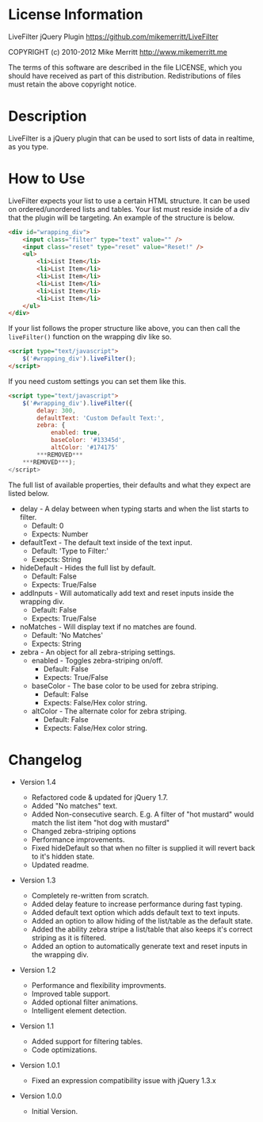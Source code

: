# License Information
LiveFilter jQuery Plugin
https://github.com/mikemerritt/LiveFilter

COPYRIGHT (c) 2010-2012 Mike Merritt
http://www.mikemerritt.me

The terms of this software are described in the file LICENSE, which you should have received as
part of this distribution. Redistributions of files must retain the above copyright notice.

# Description
LiveFilter is a jQuery plugin that can be used to sort lists of data in realtime, as you type.

# How to Use
LiveFilter expects your list to use a certain HTML structure. It can be used on ordered/unordered lists and tables. Your list must reside inside of a div that the plugin will be targeting. An example of the structure is below.

```html
<div id="wrapping_div">
	<input class="filter" type="text" value="" />
	<input class="reset" type="reset" value="Reset!" />
	<ul>
		<li>List Item</li>
		<li>List Item</li>
		<li>List Item</li>
		<li>List Item</li>
		<li>List Item</li>
		<li>List Item</li>
	</ul>
</div>
```

If your list follows the proper structure like above, you can then call the `liveFilter()` function on the wrapping div like so.

```html
<script type="text/javascript">
	$('#wrapping_div').liveFilter();
</script>
````

If you need custom settings you can set them like this.

```html
<script type="text/javascript">
	$('#wrapping_div').liveFilter({
		delay: 300, 
		defaultText: 'Custom Default Text:',
		zebra: {
			enabled: true,
			baseColor: '#13345d',
			altColor: '#174175'
		***REMOVED***
	***REMOVED***);
</script>
```

The full list of available properties, their defaults and what they expect are listed below.

+ delay - A delay between when typing starts and when the list starts to filter.
	+ Default: 0
	+ Expects: Number
+ defaultText - The default text inside of the text input.
	+ Default: 'Type to Filter:'
	+ Exepcts: String
+ hideDefault - Hides the full list by default.
	+ Default: False
	+ Expects: True/False
+ addInputs - Will automatically add text and reset inputs inside the wrapping div.
	+ Default: False
	+ Expects: True/False
+ noMatches - Will display text if no matches are found.
	+ Default: 'No Matches'
	+ Expects: String
+ zebra - An object for all zebra-striping settings.
	+ enabled - Toggles zebra-striping on/off.
		+ Default: False
		+ Expects: True/False
	+ baseColor - The base color to be used for zebra striping.
		+ Default: False
		+ Expects: False/Hex color string.
	+ altColor - The alternate color for zebra striping.
		+ Default: False
		+ Expects: False/Hex color string.

# Changelog

+ Version 1.4
	+ Refactored code & updated for jQuery 1.7.
	+ Added "No matches" text.
	+ Added Non-consecutive search. E.g. A filter of "hot mustard" would match the list item "hot dog with mustard"
	+ Changed zebra-striping options
	+ Performance improvements.
	+ Fixed hideDefault so that when no filter is supplied it will revert back to it's hidden state.
	+ Updated readme.

+ Version 1.3
	+ Completely re-written from scratch.
	+ Added delay feature to increase performance during fast typing.
	+ Added default text option which adds default text to text inputs.
	+ Added an option to allow hiding of the list/table as the default state.
	+ Added the ability zebra stripe a list/table that also keeps it's correct striping as it is filtered.
	+ Added an option to automatically generate text and reset inputs in the wrapping div.

+ Version 1.2
	+ Performance and flexibility improvments.
	+ Improved table support.
	+ Added optional filter animations.
	+ Intelligent element detection.

+ Version 1.1
	+ Added support for filtering tables.
	+ Code optimizations.

+ Version 1.0.1
	+ Fixed an expression compatibility issue with jQuery 1.3.x

+ Version 1.0.0
	+ Initial Version.